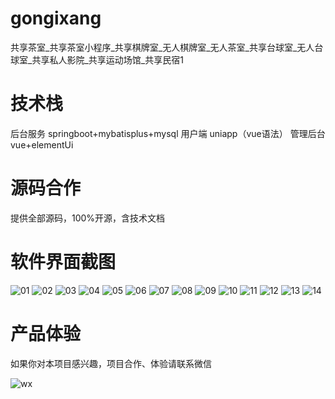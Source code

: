 # gongixang
共享茶室_共享茶室小程序_共享棋牌室_无人棋牌室_无人茶室_共享台球室_无人台球室_共享私人影院_共享运动场馆_共享民宿1

# 技术栈

后台服务 springboot+mybatisplus+mysql
用户端 uniapp（vue语法）
管理后台 vue+elementUi

# 源码合作

提供全部源码，100%开源，含技术文档

# 软件界面截图
![01](https://github.com/user-attachments/assets/cf775b16-3fe9-4607-8383-5f8f1a556747)
![02](https://github.com/user-attachments/assets/c71e30df-1654-478e-98d8-9e1718806603)
![03](https://github.com/user-attachments/assets/c96f21d9-9d75-40ed-b5ed-78d02609408e)
![04](https://github.com/user-attachments/assets/21a29b5b-b400-42d7-a50e-3ee1d844e255)
![05](https://github.com/user-attachments/assets/3d8fb225-9c47-412d-b52d-e72b6f4fbdbf)
![06](https://github.com/user-attachments/assets/afc9584e-676a-4208-bc7d-a72d59df6301)
![07](https://github.com/user-attachments/assets/a5e56a95-6ec2-4d15-97d4-a821565c4a41)
![08](https://github.com/user-attachments/assets/28689de1-da97-4b1d-bc08-d7ad13ca1ed2)
![09](https://github.com/user-attachments/assets/75a6b7bf-7374-49ea-a54f-da4dafb47ed4)
![10](https://github.com/user-attachments/assets/40697040-8d79-4c71-bf52-56599887c9dd)
![11](https://github.com/user-attachments/assets/f890a91a-95c2-453d-b72b-e56327d055a4)
![12](https://github.com/user-attachments/assets/5ceefbdf-a8f7-46a2-bdfc-d46ea1a5e62e)
![13](https://github.com/user-attachments/assets/2fdddfeb-ac16-4769-b77b-bf331ebdf793)
![14](https://github.com/user-attachments/assets/b5c64d1e-a685-4d99-9bb0-e3870e5453ea)
# 产品体验

如果你对本项目感兴趣，项目合作、体验请联系微信


![wx](https://github.com/user-attachments/assets/4d1723ed-a2e3-4d5f-b65c-d61a9b7c6afd)














